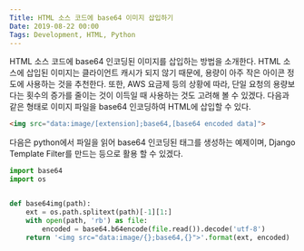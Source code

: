 ```yaml
---
Title: HTML 소스 코드에 base64 이미지 삽입하기
Date: 2019-08-22 00:00
Tags: Development, HTML, Python
---
```



HTML 소스 코드에 base64 인코딩된 이미지를 삽입하는 방법을 소개한다. HTML 소스에 삽입된 이미지는 클라이언트 캐시가 되지 않기 때문에, 용량이 아주 작은 아이콘 정도에 사용하는 것을 추천한다. 또한, AWS 요금제 등의 상황에 따라, 단일 요청의 용량보다는 횟수의 증가를 줄이는 것이 이득일 때 사용하는 것도 고려해 볼 수 있겠다. 다음과 같은 형태로 이미지 파일을 base64 인코딩하여 HTML에 삽입할 수 있다.

```html
<img src="data:image/[extension];base64,[base64 encoded data]">
```

다음은 python에서 파일을 읽어 base64 인코딩된 태그를 생성하는 예제이며, Django Template Filter를 만드는 등으로 활용 할 수 있겠다.

```python
import base64
import os


def base64img(path):
    ext = os.path.splitext(path)[-1][1:]
    with open(path, 'rb') as file:
        encoded = base64.b64encode(file.read()).decode('utf-8')
    return '<img src="data:image/{};base64,{}">'.format(ext, encoded)
```

